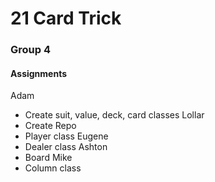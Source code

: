 # 21 Card Trick
### Group 4

#### Assignments
 Adam
* Create suit, value, deck, card classes
Lollar
* Create Repo
* Player class
Eugene
* Dealer class
Ashton
* Board
Mike
* Column class
